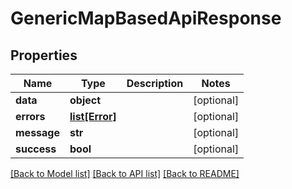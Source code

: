 # GenericMapBasedApiResponse

## Properties
| Name        | Type                        | Description | Notes      |
| ----------- | --------------------------- | ----------- | ---------- |
| **data**    | **object**                  |             | [optional] |
| **errors**  | [**list[Error]**](Error.md) |             | [optional] |
| **message** | **str**                     |             | [optional] |
| **success** | **bool**                    |             | [optional] |

[[Back to Model list]](../README.md#documentation-for-models) [[Back to API list]](../README.md#documentation-for-api-endpoints) [[Back to README]](../README.md)
